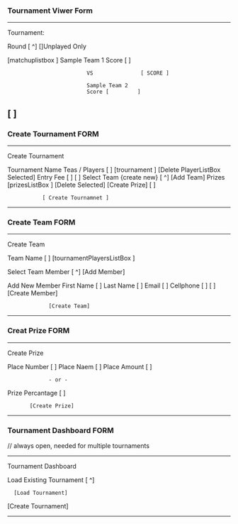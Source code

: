 ### Tournament Viwer Form
----------------------------------------------------------
Tournament: <name>

Round [             ^]
     []Unplayed Only

[matchuplistbox     ]        Sample Team 1
                             Score [         ]

                             VS               [ SCORE ]

                             Sample Team 2
                             Score [         ]
[                   ]
----------------------------------------------------------


### Create Tournament FORM
__________________________________________________________
Create Tournament
  
Tournament Name              Teas / Players
[                   ]        [trournament     ] [Delete
                              PlayerListBox     Selected]
Entry Fee [         ]
                             [                ]
Select Team {create new}
[                    ^]
      [Add Team]             Prizes
                             [prizesListBox   ] [Delete
                                                Selected]
     [Create Prize]
                             [                ]

               [ Create Tournamnet ]
__________________________________________________________


### Create Team FORM
__________________________________________________________
Create Team

Team Name
[                  ]        [tournamentPlayersListBox    ]

Select Team Member
[                 ^]
    [Add Member]

Add New Member
First Name [          ]
Last Name  [          ]
Email      [          ]
Cellphone  [          ]    [                             ]
   [Create Member]

                 [Create Team]
__________________________________________________________
 

### Creat Prize FORM
__________________________________________________________
Create Prize

Place Number       [              ]
Place Naem         [              ]
Place Amount       [              ]

                 - or -

Prize Percantage   [              ]

           [Create Prize]
__________________________________________________________


### Tournament Dashboard FORM
// always open, needed for multiple tournaments
__________________________________________________________
Tournament Dashboard

Load Existing Tournament
[                      ^]

      [Load Tournament]

[Create Tournament]
__________________________________________________________
